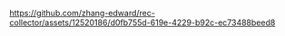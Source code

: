 https://github.com/zhang-edward/rec-collector/assets/12520186/d0fb755d-619e-4229-b92c-ec73488beed8

